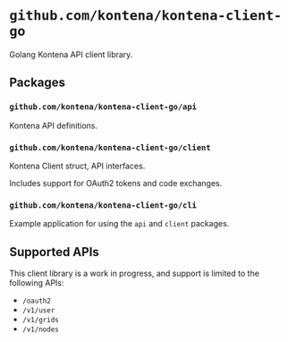 # `github.com/kontena/kontena-client-go`

Golang Kontena API client library.

## Packages

### `github.com/kontena/kontena-client-go/api`

Kontena API definitions.

### `github.com/kontena/kontena-client-go/client`

Kontena Client struct, API interfaces.

Includes support for OAuth2 tokens and code exchanges.

### `github.com/kontena/kontena-client-go/cli`

Example application for using the `api` and `client` packages.

## Supported APIs

This client library is a work in progress, and support is limited to the following APIs:

* `/oauth2`
* `/v1/user`
* `/v1/grids`
* `/v1/nodes`
